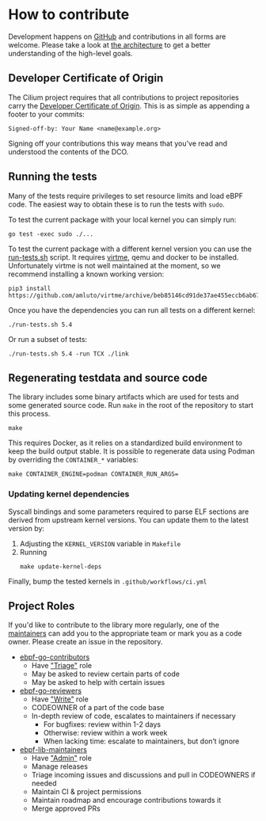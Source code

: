 # How to contribute

Development happens on [GitHub](https://github.com/cilium/ebpf) and contributions in
all forms are welcome. Please take a look at [the architecture](architecture.md) to get
a better understanding of the high-level goals.

## Developer Certificate of Origin

The Cilium project requires that all contributions to project repositories carry the
[Developer Certificate of Origin][DCO]. This is as simple as appending a footer
to your commits:

```
Signed-off-by: Your Name <name@example.org>
```

Signing off your contributions this way means that you've read and understood
the contents of the DCO.

## Running the tests

Many of the tests require privileges to set resource limits and load eBPF code.
The easiest way to obtain these is to run the tests with `sudo`.

To test the current package with your local kernel you can simply run:
```
go test -exec sudo ./...
```

To test the current package with a different kernel version you can use the [run-tests.sh] script.
It requires [virtme], qemu and docker to be installed.
Unfortunately virtme is not well maintained at the moment, so we recommend installing
a known working version:

```shell-session
pip3 install https://github.com/amluto/virtme/archive/beb85146cd91de37ae455eccb6ab67c393e6e290.zip
```

Once you have the dependencies you can run all tests on a different kernel:

```shell-session
./run-tests.sh 5.4
```

Or run a subset of tests:

```shell-session
./run-tests.sh 5.4 -run TCX ./link
```

## Regenerating testdata and source code

The library includes some binary artifacts which are used for tests and some
generated source code. Run `make` in the root of the repository to start
this process.

```shell-session
make
```

This requires Docker, as it relies on a standardized build
environment to keep the build output stable.
It is possible to regenerate data using Podman by overriding the `CONTAINER_*`
variables:

```shell-session
make CONTAINER_ENGINE=podman CONTAINER_RUN_ARGS=
```

### Updating kernel dependencies

Syscall bindings and some parameters required to parse ELF sections are derived
from upstream kernel versions. You can update them to the latest version by:

1. Adjusting the `KERNEL_VERSION` variable in `Makefile`
2. Running
    ```shell-session
    make update-kernel-deps
    ```

Finally, bump the tested kernels in `.github/workflows/ci.yml`

## Project Roles

If you'd like to contribute to the library more regularly, one of the
[maintainers][ebpf-lib-maintainers] can add you to the appropriate team or mark
you as a code owner. Please create an issue in the repository.

* [ebpf-go-contributors]
    * Have ["Triage"][permissions] role
    * May be asked to review certain parts of code
    * May be asked to help with certain issues
* [ebpf-go-reviewers]
    * Have ["Write"][permissions] role
    * CODEOWNER of a part of the code base
    * In-depth review of code, escalates to maintainers if necessary
        * For bugfixes: review within 1-2 days
        * Otherwise: review within a work week
        * When lacking time: escalate to maintainers, but don’t ignore
* [ebpf-lib-maintainers]
    * Have ["Admin"][permissions] role
    * Manage releases
    * Triage incoming issues and discussions and pull in CODEOWNERS if needed
    * Maintain CI & project permissions
    * Maintain roadmap and encourage contributions towards it
    * Merge approved PRs

[virtme]: https://github.com/amluto/virtme
[run-tests.sh]: https://github.com/cilium/ebpf/blob/main/run-tests.sh
[permissions]: https://docs.github.com/en/organizations/managing-user-access-to-your-organizations-repositories/repository-roles-for-an-organization#permissions-for-each-role
[ebpf-go-contributors]: https://github.com/orgs/cilium/teams/ebpf-go-contributors/members
[ebpf-go-reviewers]: https://github.com/orgs/cilium/teams/ebpf-go-reviewers/members
[ebpf-lib-maintainers]: https://github.com/orgs/cilium/teams/ebpf-lib-maintainers/members
[DCO]: https://developercertificate.org/
